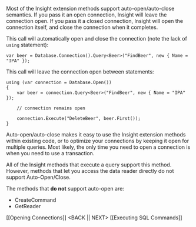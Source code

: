 Most of the Insight extension methods support auto-open/auto-close semantics. If you pass it an open connection, Insight will leave the connection open. If you pass it a closed connection, Insight will open the connection itself, and close the connection when it completes.

This call will automatically open and close the connection (note the lack of `using` statement):

	var beer = Database.Connection().Query<Beer>("FindBeer", new { Name = "IPA" });

This call will leave the connection open between statements:

	using (var connection = Database.Open())
	{
		var beer = connection.Query<Beer>("FindBeer", new { Name = "IPA" });

		// connection remains open

		connection.Execute("DeleteBeer", beer.First());
	}

Auto-open/auto-close makes it easy to use the Insight extension methods within existing code, or to optimize your connections by keeping it open for multiple queries. Most likely, the only time you need to open a connection is when you need to use a transaction.

All of the Insight methods that execute a query support this method. However, methods that let you access the data reader directly do not support Auto-Open/Close.

The methods that **do not** support auto-open are:

* CreateCommand
* GetReader

[[Opening Connections]] <BACK || NEXT> [[Executing SQL Commands]]
